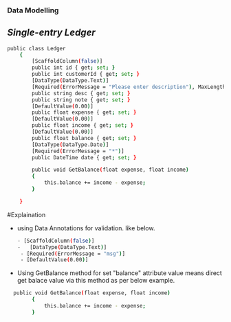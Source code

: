 ### Data Modelling
## _Single-entry Ledger_

```sh
public class Ledger
    {
        [ScaffoldColumn(false)]
        public int id { get; set; }
        public int customerId { get; set; }
        [DataType(DataType.Text)]
        [Required(ErrorMessage = "Please enter description"), MaxLength(30)]
        public string desc { get; set; }
        public string note { get; set; }
        [DefaultValue(0.00)]
        public float expense { get; set; }
        [DefaultValue(0.00)]
        public float income { get; set; }
        [DefaultValue(0.00)]
        public float balance { get; set; }
        [DataType(DataType.Date)]
        [Required(ErrorMessage = "*")]
        public DateTime date { get; set; }

        public void GetBalance(float expense, float income)
        {
            this.balance += income - expense;
        }

    }
```
#Explaination 
 - using Data Annotations for validation. like below.
	 ```sh
	 - [ScaffoldColumn(false)]
	 -   [DataType(DataType.Text)]
	  - [Required(ErrorMessage = "msg")]
	  - [DefaultValue(0.00)]

	 ```

- Using GetBalance method for set "balance" attribute value means direct get balace value via this method as per below example.
```sh
  public void GetBalance(float expense, float income)
        {
            this.balance += income - expense;
        }
```